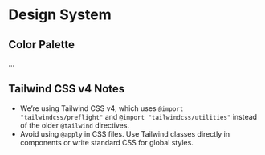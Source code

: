 # Design System

## Color Palette
...

## Tailwind CSS v4 Notes
- We’re using Tailwind CSS v4, which uses `@import "tailwindcss/preflight"` and `@import "tailwindcss/utilities"` instead of the older `@tailwind` directives.
- Avoid using `@apply` in CSS files. Use Tailwind classes directly in components or write standard CSS for global styles.